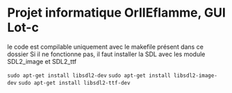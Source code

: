 # Projet informatique OrIIEflamme, GUI Lot-c

le code est compilable uniquement avec le makefile présent dans ce dossier
Si il ne fonctionne pas, il faut installer la SDL avec les module SDL2_image et SDL2_ttf

``` sudo apt-get install libsdl2-dev ```
``` sudo apt-get install libsdl2-image-dev ```
``` sudo apt-get install libsdl2-ttf-dev ```